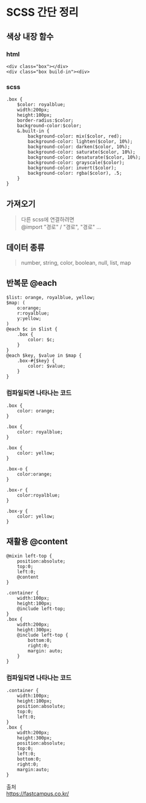 # SCSS 간단 정리
## 색상 내장 함수
### html
```
<div class="box"></div>
<div class="box build-in"><div>
```

### scss
```
.box {
    $color: royalblue;
    width:200px;
    height:100px;
    border-radius:$color;
    background-color:$color;
    &.built-in {
        background-color: mix($color, red);
        background-color: lighten($color, 10%);
        background-color: darken($color, 10%);
        background-color: saturate($color, 10%);
        background-color: desaturate($color, 10%);
        background-color: grayscale($color);
        background-color: invert($color);
        background-color: rgba($color), .5;
    }
}
```

## 가져오기
> 다른 scss에 연결하려면  
@import "경로"  / "경로", "경로" ...  

## 데이터 종류
> number, string, color, boolean, null, list, map  

## 반복문 @each  
```
$list: orange, royalblue, yellow;
$map: (
    o:orange;
    r:royalblue;
    y:yellow;
)
@each $c in $list {
    .box {
        color: $c;
    }
}
@each $key, $value in $map {
    .box-#{$key} {
        color: $value;
    }
}
```
### 컴파일되면 나타나는 코드  
```
.box {
    color: orange;
}

.box {
    color: royalblue;
}

.box {
    color: yellow;
}

.box-o {
    color:orange;
}

.box-r {
    color:royalblue;
}

.box-y {
    color: yellow;
}
```

## 재활용 @content  
```
@mixin left-top {
    position:absolute;
    top:0;
    left:0;
    @content
}

.container {
    width:100px;
    height:100px;
    @include left-top;
}
.box {
    width:200px;
    height:300px;
    @include left-top {
        bottom:0;
        right:0;
        margin: auto;
    }
}
```
### 컴파일되면 나타나는 코드  
```
.container {
    width:100px;
    height:100px;
    position:absolute;
    top:0;
    left:0;
}
.box {
    width:200px;
    height:300px;
    position:absolute;
    top:0;
    left:0;
    bottom:0;
    right:0;
    margin:auto;
}
```

출처  
https://fastcampus.co.kr/